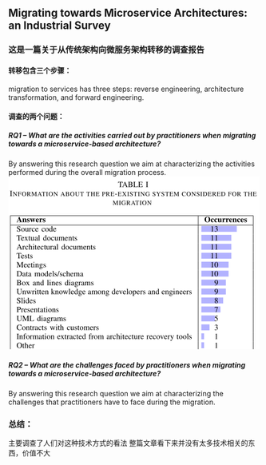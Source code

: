 ## Migrating towards Microservice Architectures: an Industrial Survey
### 这是一篇关于从传统架构向微服务架构转移的调查报告

#### 转移包含三个步骤：
migration to services has three steps: reverse engineering, architecture transformation, and forward engineering.

#### 调查的两个问题：
##### RQ1 – What are the activities carried out by practitioners when migrating towards a microservice-based architecture?
By answering this research question we aim at characterizing the activities performed during the overall migration process.
![image](https://github.com/Organ-Microservice/Microservices/blob/master/table01.png)

##### RQ2 – What are the challenges faced by practitioners when migrating towards a microservice-based architecture? 
By answering this research question we aim at characterizing the challenges that practitioners have to face during the migration.



### 总结：
主要调查了人们对这种技术方式的看法
整篇文章看下来并没有太多技术相关的东西，价值不大

